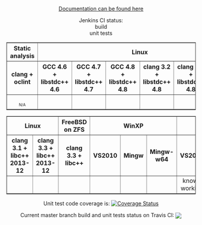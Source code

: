 <p align="center">
<a href="https://ci.nedprod.com/view/All/job/Boost.AFIO%20Build%20Peer%20Review%20Documentation/Boost.AFIO_Documentation">Documentation can be found here</a>
</p>
<p align="center">
Jenkins CI status:<br/>build<br/>unit tests
</p>
<center>
<table border="1" cellpadding="2">
<tr><th>Static analysis</th><th colspan="6">Linux</th></tr>
<tr><th>clang + oclint</th>
<th>GCC 4.6 + libstdc++ 4.6</th><th>GCC 4.7 + libstdc++ 4.7</th><th>GCC 4.8 + libstdc++ 4.8</th><th>clang 3.2 + libstdc++ 4.8</th><th>clang 3.3 + libstdc++ 4.8</th><th>clang 3.4 + libstdc++ 4.8</th>
</tr>
<tr align="center">
<td><div style="position:relative; width:42px; overflow:hidden;"><a href='https://ci.nedprod.com/job/Boost.AFIO%20Static%20Analysis%20Pre-Check/'><img src='https://ci.nedprod.com/buildStatus/icon?job=Boost.AFIO%20Static%20Analysis%20Pre-Check' style="margin-left:-58px;"></a></div><div><font size="-2">N/A</font></div></td>
<td><div style="position:relative; width:42px; overflow:hidden;"><a href='https://ci.nedprod.com/job/Boost.AFIO%20Build%20Linux%20GCC%204.6/'><img src='https://ci.nedprod.com/buildStatus/icon?job=Boost.AFIO%20Build%20Linux%20GCC%204.6' style="margin-left:-58px;"></a></div><div style="position:relative; width:42px; overflow:hidden;"><a href='https://ci.nedprod.com/job/Boost.AFIO%20Test%20Linux%20GCC%204.6/'><img src='https://ci.nedprod.com/buildStatus/icon?job=Boost.AFIO%20Test%20Linux%20GCC%204.6' style="margin-left:-58px;"></a></div></td>
<td><div style="position:relative; width:42px; overflow:hidden;"><a href='https://ci.nedprod.com/job/Boost.AFIO%20Build%20Linux%20GCC%204.7/'><img src='https://ci.nedprod.com/buildStatus/icon?job=Boost.AFIO%20Build%20Linux%20GCC%204.7' style="margin-left:-58px;"></a></div><div style="position:relative; width:42px; overflow:hidden;"><a href='https://ci.nedprod.com/job/Boost.AFIO%20Test%20Linux%20GCC%204.7/'><img src='https://ci.nedprod.com/buildStatus/icon?job=Boost.AFIO%20Test%20Linux%20GCC%204.7' style="margin-left:-58px;"></a></div></td>
<td><div style="position:relative; width:42px; overflow:hidden;"><a href='https://ci.nedprod.com/job/Boost.AFIO%20Build%20Linux%20GCC%204.8/'><img src='https://ci.nedprod.com/buildStatus/icon?job=Boost.AFIO%20Build%20Linux%20GCC%204.8' style="margin-left:-58px;"></a></div><div style="position:relative; width:42px; overflow:hidden;"><a href='https://ci.nedprod.com/job/Boost.AFIO%20Test%20Linux%20GCC%204.8/'><img src='https://ci.nedprod.com/buildStatus/icon?job=Boost.AFIO%20Test%20Linux%20GCC%204.8' style="margin-left:-58px;"></a></div></td>
<td><div style="position:relative; width:42px; overflow:hidden;"><a href='https://ci.nedprod.com/job/Boost.AFIO%20Build%20Linux%20clang%203.2/'><img src='https://ci.nedprod.com/buildStatus/icon?job=Boost.AFIO%20Build%20Linux%20clang%203.2' style="margin-left:-58px;"></a></div><div style="position:relative; width:42px; overflow:hidden;"><a href='https://ci.nedprod.com/job/Boost.AFIO%20Test%20Linux%20clang%203.2/'><img src='https://ci.nedprod.com/buildStatus/icon?job=Boost.AFIO%20Test%20Linux%20clang%203.2' style="margin-left:-58px;"></a></div></td>
<td><div style="position:relative; width:42px; overflow:hidden;"><a href='https://ci.nedprod.com/job/Boost.AFIO%20Build%20Linux%20clang%203.3/'><img src='https://ci.nedprod.com/buildStatus/icon?job=Boost.AFIO%20Build%20Linux%20clang%203.3' style="margin-left:-58px;"></a></div><div style="position:relative; width:42px; overflow:hidden;"><a href='https://ci.nedprod.com/job/Boost.AFIO%20Test%20Linux%20clang%203.3/'><img src='https://ci.nedprod.com/buildStatus/icon?job=Boost.AFIO%20Test%20Linux%20clang%203.3' style="margin-left:-58px;"></a></div></td>
<td><div style="position:relative; width:42px; overflow:hidden;"><a href='https://ci.nedprod.com/job/Boost.AFIO%20Build%20Linux%20clang%203.4/'><img src='https://ci.nedprod.com/buildStatus/icon?job=Boost.AFIO%20Build%20Linux%20clang%203.4' style="margin-left:-58px;"></a></div><div style="position:relative; width:42px; overflow:hidden;"><a href='https://ci.nedprod.com/job/Boost.AFIO%20Test%20Linux%20clang%203.4/'><img src='https://ci.nedprod.com/buildStatus/icon?job=Boost.AFIO%20Test%20Linux%20clang%203.4' style="margin-left:-58px;"></a></div></td>
</tr>
</table>
<table border="1" cellpadding="2">
<tr><th colspan="2">Linux</th><th>FreeBSD on ZFS</th><th colspan="3">WinXP</th><th colspan="2">Win7</th></tr>
<tr><th>clang 3.1 + libc++ 2013-12</th><th>clang 3.3 + libc++ 2013-12</th><th>clang 3.3 + libc++</th>
<th>VS2010</th><th>Mingw</th><th>Mingw-w64</th><th>VS2012</th><th>VS2013</th>
</tr>
<tr align="center">
<td><div style="position:relative; width:42px; overflow:hidden;"><a href='https://ci.nedprod.com/job/Boost.AFIO%20Build%20Linux%20clang%203.1/'><img src='https://ci.nedprod.com/buildStatus/icon?job=Boost.AFIO%20Build%20Linux%20clang%203.1' style="margin-left:-58px;"></a></div><div style="position:relative; width:42px; overflow:hidden;"><a href='https://ci.nedprod.com/job/Boost.AFIO%20Test%20Linux%20clang%203.1/'><img src='https://ci.nedprod.com/buildStatus/icon?job=Boost.AFIO%20Test%20Linux%20clang%203.1' style="margin-left:-58px;"></a></div></td>
<td><div style="position:relative; width:42px; overflow:hidden;"><a href='https://ci.nedprod.com/job/Boost.AFIO%20Build%20Linux%20clang%203.3%20%2B%20libc%2B%2B/'><img src='https://ci.nedprod.com/buildStatus/icon?job=Boost.AFIO%20Build%20Linux%20clang%203.3%20%2B%20libc%2B%2B' style="margin-left:-58px;"></a></div><div style="position:relative; width:42px; overflow:hidden;"><a href='https://ci.nedprod.com/job/Boost.AFIO%20Test%20Linux%20clang%203.3%20%2B%20libc%2B%2B/'><img src='https://ci.nedprod.com/buildStatus/icon?job=Boost.AFIO%20Test%20Linux%20clang%203.3%20%2B%20libc%2B%2B' style="margin-left:-58px;"></a></div></td>
<td><div style="position:relative; width:42px; overflow:hidden;"><a href='https://ci.nedprod.com/job/Boost.AFIO%20Build%20FreeBSD%2010%20clang%203.3/'><img src='https://ci.nedprod.com/buildStatus/icon?job=Boost.AFIO%20Build%20FreeBSD%2010%20clang%203.3' style="margin-left:-58px;"></a></div><div style="position:relative; width:42px; overflow:hidden;"><a href='https://ci.nedprod.com/job/Boost.AFIO%20Test%20FreeBSD%2010%20clang%203.3/'><img src='https://ci.nedprod.com/buildStatus/icon?job=Boost.AFIO%20Test%20FreeBSD%2010%20clang%203.3' style="margin-left:-58px;"></a></div></td>
<td><div style="position:relative; width:42px; overflow:hidden;"><a href='https://ci.nedprod.com/job/Boost.AFIO%20Build%20WinXP%20VS2010/'><img src='https://ci.nedprod.com/buildStatus/icon?job=Boost.AFIO%20Build%20WinXP%20VS2010' style="margin-left:-58px;"></a></div><div style="position:relative; width:42px; overflow:hidden;"><a href='https://ci.nedprod.com/job/Boost.AFIO%20Test%20WinXP%20VS2010/'><img src='https://ci.nedprod.com/buildStatus/icon?job=Boost.AFIO%20Test%20WinXP%20VS2010' style="margin-left:-58px;"></a></div></td>
<td><div style="position:relative; width:42px; overflow:hidden;"><a href='https://ci.nedprod.com/job/Boost.AFIO%20Build%20WinXP%20Mingw32/'><img src='https://ci.nedprod.com/buildStatus/icon?job=Boost.AFIO%20Build%20WinXP%20Mingw32' style="margin-left:-58px;"></a></div><div style="position:relative; width:42px; overflow:hidden;"><a href='https://ci.nedprod.com/job/Boost.AFIO%20Test%20WinXP%20Mingw32/'><img src='https://ci.nedprod.com/buildStatus/icon?job=Boost.AFIO%20Test%20WinXP%20Mingw32' style="margin-left:-58px;"></a></div></td>
<td><div style="position:relative; width:42px; overflow:hidden;"><a href='https://ci.nedprod.com/job/Boost.AFIO%20Build%20WinXP%20Mingw-w64/'><img src='https://ci.nedprod.com/buildStatus/icon?job=Boost.AFIO%20Build%20WinXP%20Mingw-w64' style="margin-left:-58px;"></a></div><div style="position:relative; width:42px; overflow:hidden;"><a href='https://ci.nedprod.com/job/Boost.AFIO%20Test%20WinXP%20Mingw-w64/'><img src='https://ci.nedprod.com/buildStatus/icon?job=Boost.AFIO%20Test%20WinXP%20Mingw-w64' style="margin-left:-58px;"></a></div></td>
<td>known working</td>
<td>known working</td>
</tr>
</table>
</center>
<p align="center">Unit test code coverage is: <a href='https://coveralls.io/r/BoostGSoC/boost.afio'><img src='https://coveralls.io/repos/BoostGSoC/boost.afio/badge.png' alt='Coverage Status' /></a></p>
<p align="center">Current master branch build and unit tests status on Travis CI: <a href="https://travis-ci.org/BoostGSoC/boost.afio"><img valign="middle" src="https://travis-ci.org/BoostGSoC/boost.afio.png?branch=master"/></a></p>

